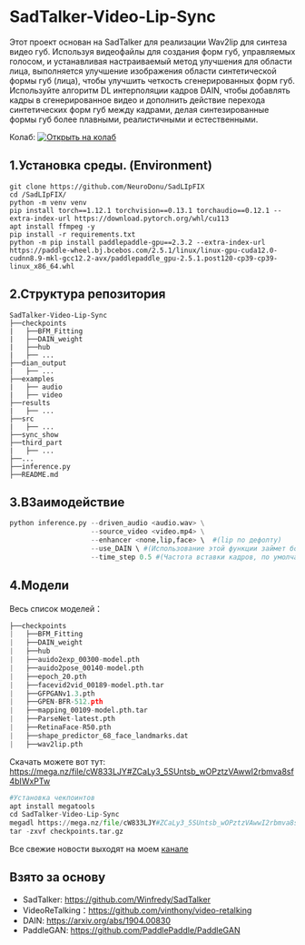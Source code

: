 # SadTalker-Video-Lip-Sync


Этот проект основан на SadTalker для реализации Wav2lip для синтеза видео губ. Используя видеофайлы для создания форм губ, управляемых голосом, и устанавливая настраиваемый метод улучшения для области лица, выполняется улучшение изображения области синтетической формы губ (лица), чтобы улучшить четкость сгенерированных форм губ. Используйте алгоритм DL интерполяции кадров DAIN, чтобы добавлять кадры в сгенерированное видео и дополнить действие перехода синтетических форм губ между кадрами, делая синтезированные формы губ более плавными, реалистичными и естественными.

Колаб: [![Открыть на колаб](https://colab.research.google.com/assets/colab-badge.svg)](https://colab.research.google.com/github/NeuroDonu/SadLIpFIX/blob/master/notebok.ipynb) 

## 1.Установка среды. (Environment)

```
git clone https://github.com/NeuroDonu/SadLIpFIX
cd /SadLIpFIX/
python -m venv venv 
pip install torch==1.12.1 torchvision==0.13.1 torchaudio==0.12.1 --extra-index-url https://download.pytorch.org/whl/cu113
apt install ffmpeg -y
pip install -r requirements.txt
python -m pip install paddlepaddle-gpu==2.3.2 --extra-index-url https://paddle-wheel.bj.bcebos.com/2.5.1/linux/linux-gpu-cuda12.0-cudnn8.9-mkl-gcc12.2-avx/paddlepaddle_gpu-2.5.1.post120-cp39-cp39-linux_x86_64.whl
```

## 2.Структура репозитория

```
SadTalker-Video-Lip-Sync
├──checkpoints
|   ├──BFM_Fitting
|   ├──DAIN_weight
|   ├──hub
|   ├── ...
├──dian_output
|   ├── ...
├──examples
|   ├── audio
|   ├── video
├──results
|   ├── ...
├──src
|   ├── ...
├──sync_show
├──third_part
|   ├── ...
├──...
├──inference.py
├──README.md
```

## 3.ВЗаимодействие

```python
python inference.py --driven_audio <audio.wav> \
                    --source_video <video.mp4> \
                    --enhancer <none,lip,face> \  #(lip по дефолту)
                    --use_DAIN \ #(Использование этой функции займет большой объем видеопамяти и отнимет много времени.)
             		--time_step 0.5 #(Частота вставки кадров, по умолчанию 0,5, то есть 25 кадров в секунду —> 50 кадров в секунду; 0,25, то есть 25 кадров в секунду —> 100 кадров в секунду.)
```

## 4.Модели

Весь список моделей：

```python
├──checkpoints
|   ├──BFM_Fitting
|   ├──DAIN_weight
|   ├──hub
|   ├──auido2exp_00300-model.pth
|   ├──auido2pose_00140-model.pth
|   ├──epoch_20.pth
|   ├──facevid2vid_00189-model.pth.tar
|   ├──GFPGANv1.3.pth
|   ├──GPEN-BFR-512.pth
|   ├──mapping_00109-model.pth.tar
|   ├──ParseNet-latest.pth
|   ├──RetinaFace-R50.pth
|   ├──shape_predictor_68_face_landmarks.dat
|   ├──wav2lip.pth
```

Скачать можете вот тут: https://mega.nz/file/cW833LJY#ZCaLy3_5SUntsb_wOPztzVAwwI2rbmva8sf4bIWxPTw
```python
#Установка чекпоинтов
apt install megatools
cd SadTalker-Video-Lip-Sync
megadl https://mega.nz/file/cW833LJY#ZCaLy3_5SUntsb_wOPztzVAwwI2rbmva8sf4bIWxPTw
tar -zxvf checkpoints.tar.gz
```

Все свежие новости выходят на моем <a href=https://t.me/derkarta>канале</a>

## Взято за основу

- SadTalker: https://github.com/Winfredy/SadTalker
- VideoReTalking：https://github.com/vinthony/video-retalking
- DAIN: https://arxiv.org/abs/1904.00830
- PaddleGAN: https://github.com/PaddlePaddle/PaddleGAN
